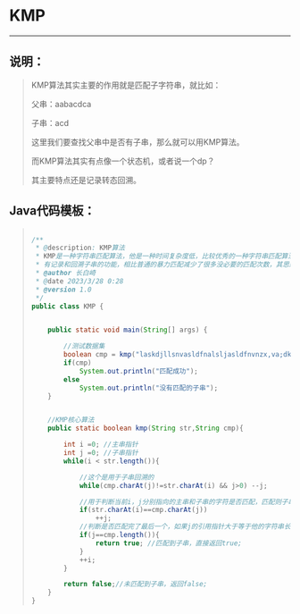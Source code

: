 # KMP

---

## 说明：

> KMP算法其实主要的作用就是匹配子字符串，就比如：
>
> 父串：aabacdca
>
> 子串：acd
>
> 这里我们要查找父串中是否有子串，那么就可以用KMP算法。
>
> 而KMP算法其实有点像一个状态机，或者说一个dp？
>
> 其主要特点还是记录转态回溯。

## Java代码模板：

> ```java
> 
> /**
>  * @description: KMP算法
>  * KMP是一种字符串匹配算法，他是一种时间复杂度低，比较优秀的一种字符串匹配算法，一般可以拿来做一下字符串匹配类的题目。他与一般的暴力匹配比较其有点就是
>  * 有记录和回溯子串的功能，相比普通的暴力匹配减少了很多没必要的匹配次数，其思想概念有点类似于dp，和简单状态机。
>  * @author 长白崎
>  * @date 2023/3/28 0:28
>  * @version 1.0
>  */
> public class KMP {
> 
> 
>     public static void main(String[] args) {
> 
>         //测试数据集
>         boolean cmp = kmp("laskdjllsnvasldfnalsljasldfnvnzx,va;dkfapasdfalfasjgakskslbvkkzvaslkfhasklbxxvbsafhaslkkhaskkbasdfas","dfnvnzx,va;dkfa");
>         if(cmp)
>             System.out.println("匹配成功");
>         else
>             System.out.println("没有匹配的子串");
>     }
> 
> 
>     //KMP核心算法
>     public static boolean kmp(String str,String cmp){
> 
>         int i =0; //主串指针
>         int j =0; //子串指针
>         while(i < str.length()){
> 
>             //这个是用于子串回溯的
>             while(cmp.charAt(j)!=str.charAt(i) && j>0) --j;
> 
>             //用于判断当前i，j分别指向的主串和子串的字符是否匹配，匹配则子串指针j++。
>             if(str.charAt(i)==cmp.charAt(j))
>                 ++j;
>             //判断是否匹配完了最后一个，如果j的引用指针大于等于他的字符串长度说明匹配完成了，直接可以返回说有此子串。
>             if(j==cmp.length()){
>                 return true; //匹配到子串，直接返回true;
>             }
>             ++i;
>         }
> 
>         return false;//未匹配到子串，返回false;
>     }
> }
> ```